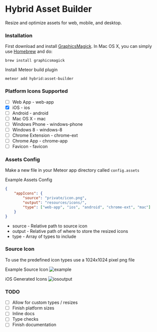 # Hybrid Asset Builder

Resize and optimize assets for web, mobile, and desktop.

### Installation

First download and install [GraphicsMagick](http://www.graphicsmagick.org/). In Mac OS X, you can simply use [Homebrew](http://mxcl.github.io/homebrew/) and do:
```
brew install graphicsmagick
```

Install Meteor build plugin
```
meteor add hybrid:asset-builder
```

### Platform Icons Supported
* [ ] Web App - web-app
* [x] iOS - ios
* [ ] Android - android
* [ ] Mac OS X - mac
* [ ] Windows Phone - windows-phone
* [ ] Windows 8 - windows-8
* [ ] Chrome Extension - chrome-ext
* [ ] Chrome App - chrome-app
* [ ] Favicon - favicon 

### Assets Config
Make a new file in your Meteor app directory called `config.assets`

Example Assets Config
```json
{
    "appIcons": {
        "source": "private/icon.png",
        "output": "resources/icons/",
        "type": ["web-app", "ios", "android", "chrome-ext", "mac"]
    }
}
```

* source - Relative path to source icon 
* output - Relative path of where to store the resized icons
* type - Array of types to include

### Source Icon
To use the predefined icon types use a 1024x1024 pixel png file

Example Source Icon
![example](http://i.imgur.com/Q4JK2uA.jpg)

iOS Generated Icons
![iosoutput](http://i.imgur.com/QYt68O3.png)

### TODO
* [ ] Allow for custom types / resizes
* [ ] Finish platform sizes
* [ ] Inline docs
* [ ] Type checks
* [ ] Finish documentation
